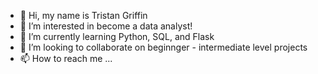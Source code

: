 - 👋 Hi, my name is Tristan Griffin
- 👀 I’m interested in become a data analyst!
- 🌱 I’m currently learning Python, SQL, and Flask
- 💞️ I’m looking to collaborate on beginnger - intermediate level projects
- 📫 How to reach me ...

<!---
tpgriffin97/tpgriffin97 is a ✨ special ✨ repository because its `README.md` (this file) appears on your GitHub profile.
You can click the Preview link to take a look at your changes.
--->

